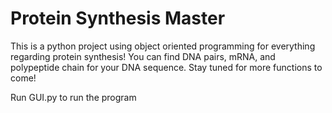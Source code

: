# Protein Synthesis Master
This is a python project using object oriented programming for everything regarding protein synthesis! You can find DNA pairs, mRNA, and polypeptide chain for your DNA sequence.
Stay tuned for more functions to come!

Run GUI.py to run the program

